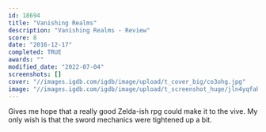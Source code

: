 ```yaml
---
id: 18694
title: "Vanishing Realms"
description: "Vanishing Realms - Review"
score: 8
date: "2016-12-17"
completed: TRUE
awards: ""
modified_date: "2022-07-04"
screenshots: []
cover: "//images.igdb.com/igdb/image/upload/t_cover_big/co3ohg.jpg"
image: "//images.igdb.com/igdb/image/upload/t_screenshot_huge/jln4yqfahtivg9hrptrr.jpg"
---
```

Gives me hope that a really good Zelda-ish rpg  could make it to the vive. My only wish is that the sword mechanics were tightened up a bit.